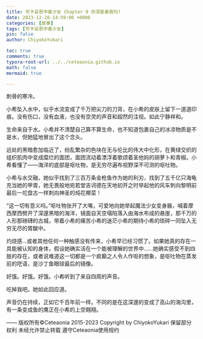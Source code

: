 ```yaml
---
title: 可卡妥思中毒少女 Chapter 9 你深爱着我吗?
date: 2023-12-28-14:59:00 +0800
categories: [故事]
tags: [可卡妥思中毒少女]
pin: false
author: ChiyokoYukari

toc: true
comments: true
typora-root-url: ../../ceteaonia.github.io
math: false
mermaid: true

---
```

刺骨的寒冷。

小希坠入水中，似乎水流变成了千万把尖刀的刀背，在小希的皮肤上留下一道道印痕。没有伤口，没有血液，也没有空灵的声音和超然的注视。如此宁静祥和。

生命来自于水。小希并不清楚自己算不算生命，也不知道包裹自己的冰凉物质是不是水，但她猛地冒出了这个念头。

远处的黑暗愈加临近了，纷乱繁杂的色块在无与伦比的伟大中化形，在黄绿交织的组织肌肉中变成糜烂的面团，面团流动着漂浮着歌颂着圣他妈的胡萝卜和青椒。小希看懂了——海洋的底部是呕吐物，是无穷尽遍布视野深不可测的呕吐物。

小希与水交融，她似乎找到了三百万条金枪鱼作为她的利刃，找到了五千亿只海龟充当她的甲胄，她无畏般地宛若堂吉诃德在天地初开之时举起他的风车刺向黎明前最后一坨盘古一样刺向神圣的炖花椰菜！

“这一切有意义吗。”呕吐物张开了大嘴，可爱地向她举起魔法少女变身器，喊着摩西摩西劈开了深邃黑暗的海洋，镜面自天空塌陷落入由海水布成的悬崖，那千万的人形那磅礴的古城，带着小希的痛苦小希的迷茫小希的期待小希的琐碎一同坠入无穷无尽的胃酸中。

灼烧感…或者其他任何一种触感没有传来，小希早已经习惯了。如果她真的存在一具能被认知的身体，假设她确实活在一个能被理解的世界中……她确实感受不到四肢的存在，或者说难道这一切都是一个疯癫之人令人作呕的想象，是呕吐物在蒸发前的呓语，是沙丁鱼眼球最后的镜像。

好饿。好饿。好饿。小希听到了来自四周的声音。

吃掉我吧。她如此回应道。

声音仍在持续，正如它千百年前一样。不同的是在这深邃的变成了高山的海沟里，有一条变成鱼的鹰正在小希的上空翱翔。

——
版权所有©Ceteaonia 2015-2023 Copyright by ChiyokoYukari
保留部分权利 未经允许禁止转载 遵守Ceteaonia使用规约